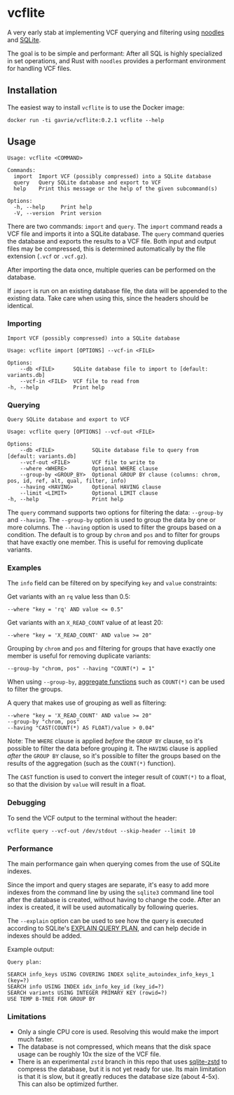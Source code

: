 # vcflite

A very early stab at implementing VCF querying and filtering using [noodles](https://crates.io/crates/noodles) and [SQLite](https://www.sqlite.org).

The goal is to be simple and performant: After all SQL is highly specialized in set operations, and Rust with `noodles` provides a performant environment for handling VCF files.


## Installation

The easiest way to install `vcflite` is to use the Docker image:

    docker run -ti gavrie/vcflite:0.2.1 vcflite --help


## Usage

    Usage: vcflite <COMMAND>

    Commands:
      import  Import VCF (possibly compressed) into a SQLite database
      query   Query SQLite database and export to VCF
      help    Print this message or the help of the given subcommand(s)

    Options:
      -h, --help     Print help
      -V, --version  Print version

There are two commands: `import` and `query`. The `import` command reads a VCF file and imports it into a SQLite database.  The `query` command queries the database and exports the results to a VCF file. Both input and output files may be compressed, this is determined automatically by the file extension (`.vcf` or `.vcf.gz`).

After importing the data once, multiple queries can be performed on the database.

If `import` is run on an existing database file, the data will be appended to the existing data. Take care when using this, since the headers should be identical.


### Importing

    Import VCF (possibly compressed) into a SQLite database

    Usage: vcflite import [OPTIONS] --vcf-in <FILE>

    Options:
        --db <FILE>      SQLite database file to import to [default: variants.db]
        --vcf-in <FILE>  VCF file to read from
    -h, --help           Print help


### Querying

    Query SQLite database and export to VCF

    Usage: vcflite query [OPTIONS] --vcf-out <FILE>

    Options:
        --db <FILE>            SQLite database file to query from [default: variants.db]
        --vcf-out <FILE>       VCF file to write to
        --where <WHERE>        Optional WHERE clause
        --group-by <GROUP_BY>  Optional GROUP BY clause (columns: chrom, pos, id, ref, alt, qual, filter, info)
        --having <HAVING>      Optional HAVING clause
        --limit <LIMIT>        Optional LIMIT clause
    -h, --help                 Print help

The `query` command supports two options for filtering the data: `--group-by` and `--having`. The `--group-by` option is used to group the data by one or more columns. The `--having` option is used to filter the groups based on a condition. The default is to group by `chrom` and `pos` and to filter for groups that have exactly one member. This is useful for removing duplicate variants.

### Examples

The `info` field can be filtered on by specifying `key` and `value` constraints:

Get variants with an `rq` value less than 0.5:

    --where "key = 'rq' AND value <= 0.5"

Get variants with an `X_READ_COUNT` value of at least 20:

    --where "key = 'X_READ_COUNT' AND value >= 20"

Grouping by `chrom` and `pos` and filtering for groups that have exactly one member is useful for removing duplicate variants:

    --group-by "chrom, pos" --having "COUNT(*) = 1"

When using `--group-by`, [aggregate functions](https://www.sqlite.org/draft/lang_aggfunc.html) such as `COUNT(*)` can be used to filter the groups.

A query that makes use of grouping as well as filtering:

    --where "key = 'X_READ_COUNT' AND value >= 20"
    --group-by "chrom, pos"
    --having "CAST(COUNT(*) AS FLOAT)/value > 0.04"

Note: The `WHERE` clause is applied _before_ the `GROUP BY` clause, so it's possible to filter the data before grouping it. The `HAVING` clause is applied _after_ the `GROUP BY` clause, so it's possible to filter the groups based on the results of the aggregation (such as the `COUNT(*)` function).

The `CAST` function is used to convert the integer result of `COUNT(*)` to a float, so that the division by `value` will result in a float.


### Debugging

To send the VCF output to the terminal without the header:

    vcflite query --vcf-out /dev/stdout --skip-header --limit 10


### Performance

The main performance gain when querying comes from the use of SQLite indexes.

Since the import and query stages are separate, it's easy to add more indexes from the command line by using the `sqlite3` command line tool after the database is created, without having to change the code. After an index is created, it will be used automatically by following queries.

The `--explain` option can be used to see how the query is executed according to SQLite's [EXPLAIN QUERY PLAN](https://www.sqlite.org/eqp.html), and can help decide in indexes should be added.

Example output:

    Query plan:

    SEARCH info_keys USING COVERING INDEX sqlite_autoindex_info_keys_1 (key=?)
    SEARCH info USING INDEX idx_info_key_id (key_id=?)
    SEARCH variants USING INTEGER PRIMARY KEY (rowid=?)
    USE TEMP B-TREE FOR GROUP BY

### Limitations

- Only a single CPU core is used. Resolving this would make the import much faster.
- The database is not compressed, which means that the disk space usage can be roughly 10x the size of the VCF file.
- There is an experimental `zstd` branch in this repo that uses [sqlite-zstd](https://github.com/phiresky/sqlite-zstd) to compress the database, but it is not yet ready for use. Its main limitation is that it is slow, but it greatly reduces the database size (about 4-5x). This can also be optimized further.